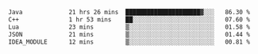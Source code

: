 <!--START_SECTION:waka-->

```txt
Java             21 hrs 26 mins  █████████████████████▓░░░   86.30 %
C++              1 hr 53 mins    ██░░░░░░░░░░░░░░░░░░░░░░░   07.60 %
Lua              23 mins         ▒░░░░░░░░░░░░░░░░░░░░░░░░   01.58 %
JSON             21 mins         ▒░░░░░░░░░░░░░░░░░░░░░░░░   01.44 %
IDEA_MODULE      12 mins         ▒░░░░░░░░░░░░░░░░░░░░░░░░   00.81 %
```

<!--END_SECTION:waka-->
